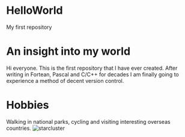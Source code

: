 # HelloWorld
My first repository
# An insight into my world
Hi everyone.  This is the first repository that I have ever created. After writing in Fortean, Pascal and C/C++ for decades I am finally going to experience a method of decent version control.
# Hobbies
Walking in national parks, cycling and visiting interesting overseas countries.
![starcluster](star_cluster.jpeg)
